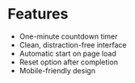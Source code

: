 # Features

- One-minute countdown timer
- Clean, distraction-free interface
- Automatic start on page load
- Reset option after completion
- Mobile-friendly design
